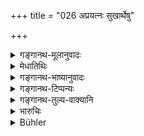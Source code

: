 +++
title = "026 अप्रयत्नः सुखार्थेषु"

+++

<details><summary>गङ्गानथ-मूलानुवादः</summary>

Making no effort to obtain pleasure-giving objects, and maintaining celibacy, he shall sleep on the ground; and not caring for shelter, he shall have the roots of trees for his dwelling.—(26).
</details>

<details><summary>मेधातिथिः</summary>

सुखप्रयोजनेषु वस्तुषु प्रयत्नं न कुर्यात् । आतपपीडितः छायां नोपसर्पेत् । शीतार्दितो नाग्निं समिन्धीत । यदि तु दैवोपपादितादित्यतापादिना शीतादिदुःखनिवृत्तिर् भवतीत्य् अत्रैव दुःखापनोदः क्रियते, न निषिध्यते । वर्षादिकालाद् अन्यत्रैतद् विधीयते, तत्र प्रतिपन्नस्य धर्मस्य विधानात् । 

- <u>अथ वा</u> व्याधितस् तस्यौषधप्रयत्नो निवार्यते । व्याधिनिवृत्तिर् अपि सुखम् उच्यते । अतस् तन्निवृत्त्यर्थं यत्नं न कुर्यात् । 

- **धराशयः** केवलैस् तृणैर् आच्छादिते स्थण्डिले शयीत । **शरणेष्व्** आश्रयेषु गृहवृक्षमूलादिषु ममकारम् आत्मीयाभिनिवेशं न कुर्यात् । वृक्षमूलानि निकेतं गृहस्थानीयं कुर्यात् । तद् असंभवे शिलातलगुहादयो ऽपि विहिताः ॥ ६.२६ ॥
</details>

<details><summary>गङ्गानथ-भाष्यानुवादः</summary>

He shall make no effort to obtain things that give pleasure; *e.g*., troubled by heat, he shall not move into the shade, and troubled by cold, he shall not kindle fire. If, however, his sufferings are removed by such natural causes as the falling of the sun’s rays and the like,—this is not forbidden. This rule refers to seasons other than the rains; because special rules have been prescribed with special reference to this latter Reason.

Or, the text may be taken as prohibiting the use of medicines by the hermit if he happen to fall ill,—being cured of disease also being a kind of ‘pleasure;’ hence he shall not make any effort to secure this pleasure.

‘*Sleeping on the ground*’;—*i.e*., he shall sleep on the ground, covered only with grass.

‘*Shelter*’— dwelling-places, such as houses, tree-roots and so forth;—for these he shall not care; he shall not have any hankering after the possession of these.

He shall make the roots of trees his dwelling. In the event of their being not available, stone-slabs, mountain-caves and such places have also been ordained for him.—(26).
</details>

<details><summary>गङ्गानथ-टिप्पन्यः</summary>

The first half of this verse is quoted in *Parāśaramādhava* (Ācāra, p.
531).
</details>

<details><summary>गङ्गानथ-तुल्य-वाक्यानि</summary>

*Vaśiṣṭha* (9.5.11).—‘He shall remain celibate. He shall live at the
roots of a tree.’

*Viṣṇu* (94.7).—‘He must preserve his celibacy.’

*Yājñavalkya* (3.45).—(See under 1.)

*Yājñavalkya* (3.51).—(See under 22.)

*Do*. (3.5.4).—(See under 25.)
</details>

<details><summary>भारुचिः</summary>

026	Making no effort (to procure) things that give pleasure, chaste, sleeping on the bare ground, not caring for any shelter, dwelling at the roots of trees.
</details>

<details><summary>Bühler</summary>

026	Making no effort (to procure) things that give pleasure, chaste, sleeping on the bare ground, not caring for any shelter, dwelling at the roots of trees.
</details>
